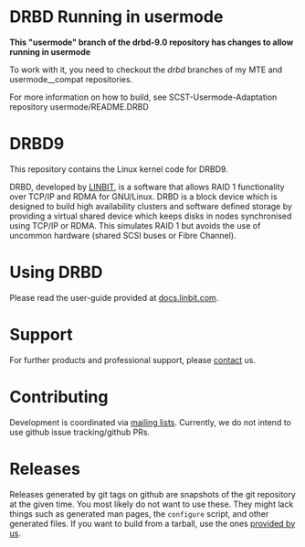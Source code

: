 # DRBD Running in usermode

**This "usermode" branch of the drbd-9.0 repository has changes to allow running in usermode**

To work with it, you need to checkout the *drbd* branches of my MTE and usermode__compat repositories.

For more information on how to build, see SCST-Usermode-Adaptation repository usermode/README.DRBD

# DRBD9

This repository contains the Linux kernel code for DRBD9.

DRBD, developed by [LINBIT](https://www.linbit.com), is a software that allows RAID 1 functionality over
TCP/IP and RDMA for GNU/Linux. DRBD is a block device which is designed to build high availability clusters and
software defined storage by providing a virtual shared device which keeps disks in nodes synchronised using
TCP/IP or RDMA. This simulates RAID 1 but avoids the use of uncommon hardware (shared SCSI buses or Fibre Channel).

# Using DRBD
Please read the user-guide provided at [docs.linbit.com](https://docs.linbit.com).

# Support
For further products and professional support, please
[contact](http://links.linbit.com/support) us.

# Contributing
Development is coordinated via [mailing lists](http://lists.linbit.com). Currently, we do not intend to use
github issue tracking/github PRs.

# Releases
Releases generated by git tags on github are snapshots of the git repository at the given time. You most
likely do not want to use these. They might lack things such as generated man pages, the `configure` script,
and other generated files. If you want to build from a tarball, use the ones [provided by us](https://www.linbit.com/en/drbd-community/drbd-download/).
